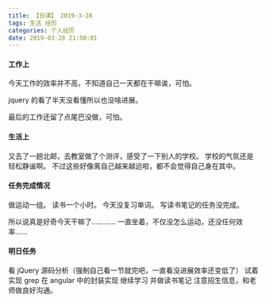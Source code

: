```yaml
---
title: 【日课】 2019-3-28
tags: 生活 经历
categories: 个人经历
date: 2019-03-28 21:50:01
---
```



#### 工作上

今天工作的效率并不高，不知道自己一天都在干嘛诶，可怕。

jquery 的看了半天没看懂所以也没啥进展。

最后的工作还留了点尾巴没做，可怕。

#### 生活上

又去了一趟北邮，去教室做了个测评，感受了一下别人的学校。
学校的气氛还是轻松静谧啊。
不过这些好像离自己越来越远啦，都不会觉得自己身在其中。

#### 任务完成情况

做运动一组。
读书一个小时。
今天没复习单词。
写读书笔记的任务没完成。

所以说真是好奇今天干嘛了…………
一直坐着，不仅没怎么运动，还没任何效率……

#### 明日任务

看 jQuery 源码分析（强制自己看一节就完吧，一直看没进展效率还变低了）
试着实现 grep 在 angular 中的封装实现
继续学习 并做读书笔记
注意招生信息，和老师做良好沟通。
